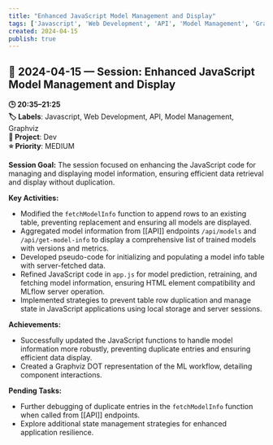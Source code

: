 ```yaml
---
title: "Enhanced JavaScript Model Management and Display"
tags: ['Javascript', 'Web Development', 'API', 'Model Management', 'Graphviz']
created: 2024-04-15
publish: true
---
```


## 📅 2024-04-15 — Session: Enhanced JavaScript Model Management and Display

**🕒 20:35–21:25**  
**🏷️ Labels**: Javascript, Web Development, API, Model Management, Graphviz  
**📂 Project**: Dev  
**⭐ Priority**: MEDIUM  


**Session Goal:**
The session focused on enhancing the JavaScript code for managing and displaying model information, ensuring efficient data retrieval and display without duplication.

**Key Activities:**
- Modified the `fetchModelInfo` function to append rows to an existing table, preventing replacement and ensuring all models are displayed.
- Aggregated model information from [[API]] endpoints `/api/models` and `/api/get-model-info` to display a comprehensive list of trained models with versions and metrics.
- Developed pseudo-code for initializing and populating a model info table with server-fetched data.
- Refined JavaScript code in `app.js` for model prediction, retraining, and fetching model information, ensuring HTML element compatibility and MLflow server operation.
- Implemented strategies to prevent table row duplication and manage state in JavaScript applications using local storage and server sessions.

**Achievements:**
- Successfully updated the JavaScript functions to handle model information more robustly, preventing duplicate entries and ensuring efficient data display.
- Created a Graphviz DOT representation of the ML workflow, detailing component interactions.

**Pending Tasks:**
- Further debugging of duplicate entries in the `fetchModelInfo` function when called from [[API]] endpoints.
- Explore additional state management strategies for enhanced application resilience.
